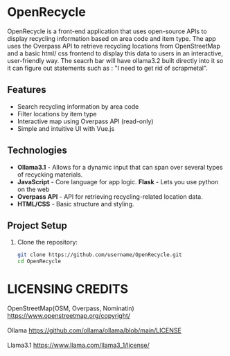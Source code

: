 # OpenRecycle

OpenRecycle is a front-end application that uses open-source APIs to display recycling information based on area code and item type. The app uses the Overpass API to retrieve recycling locations from OpenStreetMap and a basic html/ css frontend to display this data to users in an interactive, user-friendly way. The seacrh bar will have ollama3.2 built directly into it so it can figure out statements such as : "I need to get rid of scrapmetal". 

## Features

- Search recycling information by area code
- Filter locations by item type
- Interactive map using Overpass API (read-only)
- Simple and intuitive UI with Vue.js

## Technologies

- **Ollama3.1** - Allows for a dynamic input that can span over several types of recycking materials.
- **JavaScript** - Core language for app logic.
  **Flask** - Lets you use python on the web
- **Overpass API** - API for retrieving recycling-related location data.
- **HTML/CSS** - Basic structure and styling.

## Project Setup

1. Clone the repository:
   ```bash
   git clone https://github.com/username/OpenRecycle.git
   cd OpenRecycle

# LICENSING CREDITS
OpenStreetMap(OSM, Overpass, Nominatin)     https://www.openstreetmap.org/copyright/
<br></br>
Ollama                                      https://github.com/ollama/ollama/blob/main/LICENSE
<br></br>
Llama3.1                                    https://www.llama.com/llama3_1/license/
<br></br>
